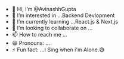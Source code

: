 - 👋 Hi, I’m @AvinashhGupta
- 👀 I’m interested in ...Backend Devlopment
- 🌱 I’m currently learning ...React.js & Next.js
- 💞️ I’m looking to collaborate on ...
- 📫 How to reach me ...
- 😄 Pronouns: ...
- ⚡ Fun fact: ...I Sing when i'm Alone.😅
<!---
AvinashhGupta/AvinashhGupta is a ✨ special ✨ repository because its `README.md` (this file) appears on your GitHub profile.
You can click the Preview link to take a look at your changes.
--->
